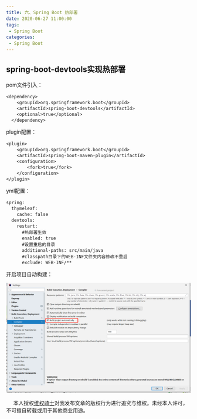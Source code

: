 ```yaml
---
title: 六、Spring Boot 热部署
date: 2020-06-27 11:00:00
tags:
 - Spring Boot
categories:
 - Spring Boot
---
```


## spring-boot-devtools实现热部署

pom文件引入：

```
<dependency>
    <groupId>org.springframework.boot</groupId>
    <artifactId>spring-boot-devtools</artifactId>
    <optional>true</optional>
  </dependency>
```

plugin配置：

```
<plugin>
    <groupId>org.springframework.boot</groupId>
    <artifactId>spring-boot-maven-plugin</artifactId>
    <configuration>
        <fork>true</fork>
    </configuration>
</plugin>
```

yml配置：

```
spring:
  thymeleaf:
    cache: false
  devtools:
    restart:
      #热部署生效
      enabled: true
      #设置重启的目录
      additional-paths: src/main/java
      #classpath目录下的WEB-INF文件夹内容修改不重启
      exclude: WEB-INF/**
```



开启项目自动构建：


![logo](./rbs.png)





&nbsp;&nbsp;&nbsp;&nbsp; 本人授权[维权骑士](http://rightknights.com)对我发布文章的版权行为进行追究与维权。未经本人许可，不可擅自转载或用于其他商业用途。


